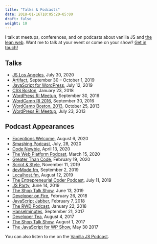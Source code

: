 ```yaml
---
title: "Talks & Podcasts"
date: 2018-01-16T10:05:20-05:00
draft: false
weight: 10
---
```


I talk at meetups, conferences, and on podcasts about vanilla JS and [the lean web](https://leanweb.dev). Want me to talk at your event or come on your show? [Get in touch!](https://gomakethings.com/about/)


## Talks

- [JS Los Angeles](https://js.la/events/2020/), July 30, 2020
- [Artifact](https://artifactconf.com/), September 30 – October 1, 2019
- [JavaScript for WordPress](https://javascriptforwp.com/conference/), July 12, 2019
- [CSS Boston](https://www.meetup.com/Boston-CSS/), January 23, 2018
- [WordPress RI Meetup](https://www.meetup.com/WordPressRI/events/238200558/), September 30, 2016
- [WordCamp RI 2016](https://2016.rhodeisland.wordcamp.org/), September 30, 2016
- [WordCamp Boston, 2013](https://2013.boston.wordcamp.org/), October 25, 2013
- [WordPress RI Meetup](https://www.meetup.com/WordPressRI/events/127790982/), July 23, 2013


## Podcast Appearances

- [Exceptions Welcome](http://www.exceptionswelcome.com/1204355/4889057), August 6, 2020
- [Smashing Podcast](https://podcast.smashingmagazine.com/episodes/are-modern-best-practices-bad-for-the-web-with-chris-ferdinandi), July, 28, 2020
- [Code Newbie](https://www.codenewbie.org/podcast/what-is-vanilla-js-and-how-can-it-help-you), April 13, 2020
- [The Web Platform Podcast](https://thewebplatformpodcast.com/196-lean-web-dev), March 15, 2020
- [Greater Than Code](https://www.greaterthancode.com/the-case-for-vanilla-javascript), February 19, 2020
- [Script & Style](https://scriptandstyle.simplecast.com/episodes/vanilla-javascript-with-chris-ferdinandi), November 11, 2019
- [devMode.fm](https://devmode.fm/episodes/returning-sanity-to-the-webdev-process?mc_cid=d0351d5f34&mc_eid=7dddaa071c), September 2, 2019
- [Localhost.fm](https://localhost.fm/2019/08/02/javascript-with-chris-ferdinandi.html), August 12, 2019
- [The Entrepreneurial Coder Podcast](https://share.transistor.fm/s/2d10b271), July 11, 2019
- [JS Party](https://changelog.com/jsparty/80), June 14, 2019
- [The Shop Talk Show](https://shoptalkshow.com/episodes/365/), June 13, 2019
- [Developer on Fire](http://developeronfire.com/podcast/episode-316-chris-ferdinandi-idea-to-living-thing), February 26, 2018
- [JavaScript Jabber](https://devchat.tv/js-jabber/jsj-299-learn-javascript-youre-not-developer-chris-ferdinandi), February 7, 2018
- [The RWD Podcast](https://responsivewebdesign.com/podcast/chris-ferdinandi/), January 22, 2018
- [Hanselminutes](https://hanselminutes.com/598/maybe-just-use-vanilla-javascript-with-chris-ferdinandi), September 21, 2017
- [Developer Tea](https://spec.fm/podcasts/developer-tea/79721), August 4, 2017
- [The Shop Talk Show](https://shoptalkshow.com/episodes/274-vanilla-js-chris-ferdinandi/), August 1, 2017
- [The JavaScript for WP Show](https://www.youtube.com/watch?v=WLrcnQIRqQ0), May 30 2017

You can also listen to me on the [Vanilla JS Podcast](https://vanillajspodcast.com/).